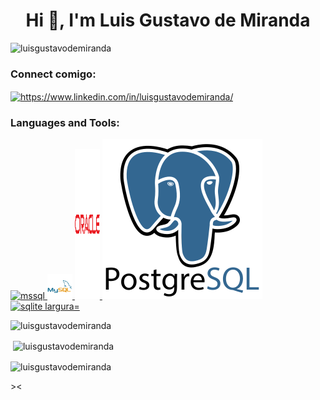 <h1 align="center">Hi 👋, I'm Luis Gustavo de Miranda</h1>
<p align="left"> <img src="https://komarev.com/ghpvc/?username=luisgustavodemiranda&label=Profile%20views&color=0e75b6&style=flat" alt="luisgustavodemiranda"> </p>

<h3 align="left">Connect comigo:</h3>
<p align="left">
<a href="https://linkedin.com/in/https://www.linkedin.com/in/luisgustavodemiranda/" target="blank"><img align="center" src="https://raw.githubusercontent.com/rahuldkjain/github-profile-readme-generator/master/src/images/icons/Social/linked-in-alt.svg" alt="https://www.linkedin.com/in/luisgustavodemiranda/" altura="30" largura="2 40" /></a>
</p>

<h3 align="left">Languages and Tools:</h3>
<p align="left"> <a href="https://www.microsoft.com/en-us/sql-server" target="_blank" rel="noreferrer"> <img src="https://www.svgrepo.com/show/303229/microsoft-sql-server-logo.svg" alt="mssql" width="40" height="40"./> </a> <a href="https://www.mysql.com/" target="_blank" rel="noreferrer"> <img src="https://raw.githubusercontent.com/devicons/devicon/master/icons/mysql/mysql-original-wordmark.svg" alt="mysql" width="40" height="40"/ > </a> <a href="https://www.oracle.com/" target="_blank" rel="noreferrer"> <img src="https://raw.githubusercontent.com/devicons/devicon/master/icons/oracle/oracle-original.svg" alt="oracle" width="40" height="240"/> </a> <a href="https://www.postgresql.org" target="_blank" rel="noreferrer"> <img src="https://raw.githubusercontent.com/devicons/devicon/master/icons/postgresql/postgresql-original-wordmark.svg" alt="postgresql" largura= "40" altura="40"/> </a> <a href="https://www.sqlite.org/" target="_blank" rel="noreferrer"> <img src="https://www.vectorlogo.zone/logos/sqlite/sqlite-icon.svg" alt="sqlite largura="40" altura="40"/> </a> </p>

<p><img align="esquerda" src="https://github-readme-stats.vercel.app/api/top-langs?username=luisgustavodemiranda&show_icons=true&locale=en&layout=compact" alt="luisgustavodemiranda" / ></p>

<p>&nbsp;<img align="center" src="https://github-readme-stats.vercel.app/api?username=luisgustavodemiranda&show_icons=true&locale=en" alt="luisgustavodemiranda" /></p>

<p><img align="center" src="https://github-readme-streak-stats.herokuapp.com/?user=luisgustavodemiranda&" alt="luisgustavodemiranda" /></p>><

